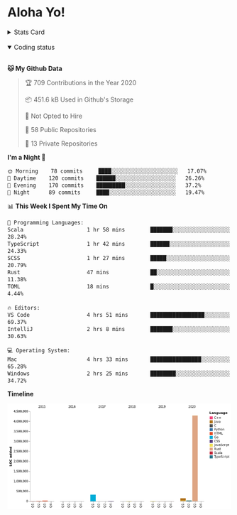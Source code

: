 # Aloha Yo!

<details>
<summary>Stats Card</summary>
 
[![Anurag's github stats](https://github-readme-stats.vercel.app/api?username=GarfieldZHU&show_icons=true&theme=tokyonight)](https://github.com/anuraghazra/github-readme-stats)
 
</details>

<br/>

<details open>

<summary>Coding status</summary>

<br/>

<!--START_SECTION:waka-->
**🐱 My Github Data** 

> 🏆 709 Contributions in the Year 2020
 > 
> 📦 451.6 kB Used in Github's Storage 
 > 
> 🚫 Not Opted to Hire
 > 
> 📜 58 Public Repositories
 > 
> 🔑 13 Private Repositories 

**I'm a Night 🦉** 

```text
🌞 Morning    78 commits     ████░░░░░░░░░░░░░░░░░░░░░   17.07% 
🌆 Daytime    120 commits    ██████░░░░░░░░░░░░░░░░░░░   26.26% 
🌃 Evening    170 commits    █████████░░░░░░░░░░░░░░░░   37.2% 
🌙 Night      89 commits     ████░░░░░░░░░░░░░░░░░░░░░   19.47%

```


📊 **This Week I Spent My Time On** 

```text
💬 Programming Languages: 
Scala                    1 hr 58 mins        ███████░░░░░░░░░░░░░░░░░░   28.24% 
TypeScript               1 hr 42 mins        ██████░░░░░░░░░░░░░░░░░░░   24.33% 
SCSS                     1 hr 27 mins        █████░░░░░░░░░░░░░░░░░░░░   20.79% 
Rust                     47 mins             ██░░░░░░░░░░░░░░░░░░░░░░░   11.38% 
TOML                     18 mins             █░░░░░░░░░░░░░░░░░░░░░░░░   4.44%

🔥 Editors: 
VS Code                  4 hrs 51 mins       █████████████████░░░░░░░░   69.37% 
IntelliJ                 2 hrs 8 mins        ███████░░░░░░░░░░░░░░░░░░   30.63%

💻 Operating System: 
Mac                      4 hrs 33 mins       ████████████████░░░░░░░░░   65.28% 
Windows                  2 hrs 25 mins       ████████░░░░░░░░░░░░░░░░░   34.72%

```

**Timeline**

![Chart not found](https://github.com/GarfieldZHU/GarfieldZHU/blob/master/charts/bar_graph.png) 


<!--END_SECTION:waka-->

</details>
